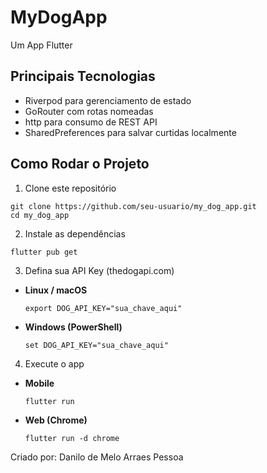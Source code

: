 # MyDogApp
Um App Flutter

## Principais Tecnologias
- Riverpod para gerenciamento de estado  
- GoRouter com rotas nomeadas  
- http para consumo de REST API  
- SharedPreferences para salvar curtidas localmente  

## Como Rodar o Projeto

1. Clone este repositório  
```
git clone https://github.com/seu-usuario/my_dog_app.git
cd my_dog_app
```

2. Instale as dependências  
```
flutter pub get
```

3. Defina sua API Key (thedogapi.com)  

- **Linux / macOS**  
  ```  
  export DOG_API_KEY="sua_chave_aqui"  
  ```

- **Windows (PowerShell)**  
  ```  
  set DOG_API_KEY="sua_chave_aqui"  
  ```

4. Execute o app  

- **Mobile**  
  ```  
  flutter run  
  ```

- **Web (Chrome)**  
  ```  
  flutter run -d chrome  
  ```  


Criado por: Danilo de Melo Arraes Pessoa
